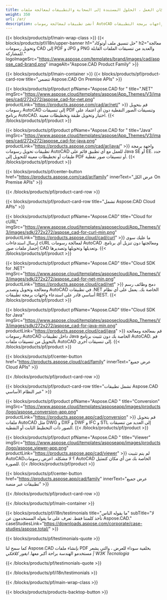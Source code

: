 ```yaml
---
title: في مكان العمل ، الحلول المستندة إلى السحابة والتطبيقات لمعالجة ملفات AutoCAD 
weight: 350
url: /ar/
description: أنشئ تطبيقات لمعالجة رسومات AutoCAD وتحويلها عبر واجهات برمجة التطبيقات On Premise أو SDK المستندة إلى السحابة. استخدم التطبيقات عبر الأنظمة الأساسية لعرض ملفات AutoCAD أو تحويلها.
---
```


{{< blocks/products/pf/main-wrap-class >}}
{{< blocks/products/pf/i18n/upper-banner h1="حل تنسيق ملف أوتوكاد" h2="معالجة وتحويل رسومات CAD إلى PDF و JPG و PNG والعديد من تنسيقات الملفات القابلة للمشاركة." logoImageSrc="https://www.aspose.com/templates/brand/images/cad/aspose_cad-brand.png" imageAlt="Aspose.CAD Product Family" >}}

{{< blocks/products/pf/main-container >}}
{{< blocks/products/pf/product-card-row title="تتضمن Aspose.CAD On Premise APIs" >}}

{{< blocks/products/pf/product pfName="Aspose.CAD for " title=".NET" imgSrc="https://www.aspose.cloud/templates/aspose/App_Themes/V3/images/cad/272x272/aspose_cad-for-net.png" productLink="https://products.aspose.com/cad/ar/net/" >}}
قم بتحويل رسومات AutoCAD إلى تنسيقات PDF وتنسيقات الصور النقطية دون أي اعتماد على برنامج AutoCAD. اختيار وتحويل طبقة وتخطيطات معينة.
{{< /blocks/products/pf/product >}}

{{< blocks/products/pf/product pfName="Aspose.CAD for " title="Java" imgSrc="https://www.aspose.cloud/templates/aspose/App_Themes/V3/images/cad/272x272/aspose_cad-for-java.png" productLink="https://products.aspose.com/cad/ar/java/" >}}
واجهة برمجة تطبيقات تحويل رسومات AutoCAD للعمل مع أي تطبيق قائم على Java SE أو EE. حدد طبقات أو تخطيطات معينة للتحويل إلى PDF أو تنسيقات صور نقطية.
{{< /blocks/products/pf/product >}}

{{< blocks/products/pf/center-button href="https://products.aspose.com/cad/ar/family" innerText="عرض الكل On Premise APIs" >}}

{{< /blocks/products/pf/product-card-row >}}

{{< blocks/products/pf/product-card-row title="تشمل Aspose.CAD Cloud APIs" >}}

{{< blocks/products/pf/product pfName="Aspose.CAD" title="Cloud for cURL" imgSrc="https://www.aspose.cloud/templates/asposecloud/App_Themes/V3/images/sdk/272x272/aspose_cad-for-curl-min.png" productLink="https://products.aspose.cloud/cad/curl" >}}
ما عليك سوى إرسال استدعاءات cURL لمعالجة رسومات AutoCAD ومعالجتها دون تنزيل أي برنامج. إحضار ملفات صور CAD وتعديلها وتحويلها وتصديرها.
{{< /blocks/products/pf/product >}}

{{< blocks/products/pf/product pfName="Aspose.CAD" title="Cloud SDK for .NET" imgSrc="https://www.aspose.cloud/templates/asposecloud/App_Themes/V3/images/sdk/272x272/aspose_cad-for-net-min.png" productLink="https://products.aspose.cloud/cad/net" >}}
دمج وظائف رسم ومعالجة وتحويل وتصدير AutoCAD في تطبيقات .NET الخاصة بك. يعمل على أي نظام أساسي قادر على استدعاء واجهات برمجة تطبيقات REST.
{{< /blocks/products/pf/product >}}

{{< blocks/products/pf/product pfName="Aspose.CAD" title="Cloud SDK for Java" imgSrc="https://www.aspose.cloud/templates/asposecloud/App_Themes/V3/images/sdk/272x272/aspose_cad-for-java-min.png" productLink="https://products.aspose.cloud/cad/java" >}}
قم بمعالجة ومعالجة رسومات AutoCAD داخل تطبيقات Java الخاصة بك دون تثبيت برنامج AutoCAD. قم بالتحويل من تنسيقات ملفات AutoCAD إلى تنسيقات أخرى.
{{< /blocks/products/pf/product >}}

{{< blocks/products/pf/center-button href="https://products.aspose.cloud/cad/family" innerText="عرض جميع Cloud APIs" >}}

{{< /blocks/products/pf/product-card-row >}}

{{< blocks/products/pf/product-card-row title="تشمل تطبيقات Aspose.CAD عبر النظام الأساسي" >}}

{{< blocks/products/pf/product pfName="Aspose.CAD " title="Conversion" imgSrc="https://www.aspose.cloud/templates/asposeapp/images/products/logo/aspose_conversion-app.png" productLink="https://products.aspose.app/cad/conversion" >}}
قم بتحويل ملفات AutoCAD مثل DWG و DXF و DWF و IFC و STL إلى العديد من تنسيقات الصور ذات التخطيط الثابت أو النقطية.
{{< /blocks/products/pf/product >}}

{{< blocks/products/pf/product pfName="Aspose.CAD " title="Viewer" imgSrc="https://www.aspose.cloud/templates/asposeapp/images/products/logo/aspose_viewer-app.png" productLink="https://products.aspose.app/cad/viewer" >}}
لم يتم تثبيت AutoCAD؟ لا مشكلة. اعرض رسومات AutoCAD الخاصة بك من أي مكان كتمثيل للصورة. 
{{< /blocks/products/pf/product >}}

{{< blocks/products/pf/center-button href="https://products.aspose.app/cad/family" innerText="عرض جميع تطبيقات عبر منصة" >}}

{{< /blocks/products/pf/product-card-row >}}

{{< /blocks/products/pf/main-container >}}

{{< blocks/products/pf/i18n/testimonials title="ما يقوله الناس" subTitle="لا تأخذ كلمتنا فقط. تعرف على ما يقوله المستخدمون عن Aspose.CAD." caseStudiesLink="https://downloads.aspose.com/corporate/case-studies/aspose.total/" >}}

{{< blocks/products/pf/testimonials-quote >}}
<p class="first">
 كما سمح لنا Aspose.CAD بإنشاء ملفات PDF بخلفية سوداء للعرض ، والتي يشعر مستخدمو الهندسة براحة أكبر معها.
 <em>
  ايغور كلافكي | W3K Tecnologia
 </em>
</p>

{{< /blocks/products/pf/testimonials-quote >}}

{{< /blocks/products/pf/i18n/testimonials >}}

{{< /blocks/products/pf/main-wrap-class >}}

{{< blocks/products/products-backtop-button >}}